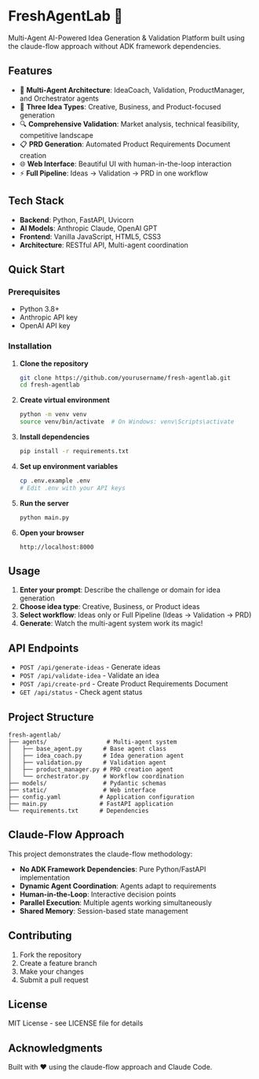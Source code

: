 # FreshAgentLab 🧠

Multi-Agent AI-Powered Idea Generation & Validation Platform built using the claude-flow approach without ADK framework dependencies.



## Features

- 🎯 **Multi-Agent Architecture**: IdeaCoach, Validation, ProductManager, and Orchestrator agents
- 🚀 **Three Idea Types**: Creative, Business, and Product-focused generation
- 🔍 **Comprehensive Validation**: Market analysis, technical feasibility, competitive landscape
- 📋 **PRD Generation**: Automated Product Requirements Document creation
- 🌐 **Web Interface**: Beautiful UI with human-in-the-loop interaction
- ⚡ **Full Pipeline**: Ideas → Validation → PRD in one workflow

## Tech Stack

- **Backend**: Python, FastAPI, Uvicorn
- **AI Models**: Anthropic Claude, OpenAI GPT
- **Frontend**: Vanilla JavaScript, HTML5, CSS3
- **Architecture**: RESTful API, Multi-agent coordination

## Quick Start

### Prerequisites
- Python 3.8+
- Anthropic API key
- OpenAI API key

### Installation

1. **Clone the repository**
   ```bash
   git clone https://github.com/yourusername/fresh-agentlab.git
   cd fresh-agentlab
   ```

2. **Create virtual environment**
   ```bash
   python -m venv venv
   source venv/bin/activate  # On Windows: venv\Scripts\activate
   ```

3. **Install dependencies**
   ```bash
   pip install -r requirements.txt
   ```

4. **Set up environment variables**
   ```bash
   cp .env.example .env
   # Edit .env with your API keys
   ```

5. **Run the server**
   ```bash
   python main.py
   ```

6. **Open your browser**
   ```
   http://localhost:8000
   ```

## Usage

1. **Enter your prompt**: Describe the challenge or domain for idea generation
2. **Choose idea type**: Creative, Business, or Product ideas
3. **Select workflow**: Ideas only or Full Pipeline (Ideas → Validation → PRD)
4. **Generate**: Watch the multi-agent system work its magic!

## API Endpoints

- `POST /api/generate-ideas` - Generate ideas
- `POST /api/validate-idea` - Validate an idea
- `POST /api/create-prd` - Create Product Requirements Document
- `GET /api/status` - Check agent status

## Project Structure

```
fresh-agentlab/
├── agents/                 # Multi-agent system
│   ├── base_agent.py      # Base agent class
│   ├── idea_coach.py      # Idea generation agent
│   ├── validation.py      # Validation agent
│   ├── product_manager.py # PRD creation agent
│   └── orchestrator.py    # Workflow coordination
├── models/                # Pydantic schemas
├── static/                # Web interface
├── config.yaml           # Application configuration
├── main.py               # FastAPI application
└── requirements.txt      # Dependencies
```

## Claude-Flow Approach

This project demonstrates the claude-flow methodology:
- **No ADK Framework Dependencies**: Pure Python/FastAPI implementation
- **Dynamic Agent Coordination**: Agents adapt to requirements
- **Human-in-the-Loop**: Interactive decision points
- **Parallel Execution**: Multiple agents working simultaneously
- **Shared Memory**: Session-based state management

## Contributing

1. Fork the repository
2. Create a feature branch
3. Make your changes
4. Submit a pull request

## License

MIT License - see LICENSE file for details

## Acknowledgments

Built with ❤️ using the claude-flow approach and Claude Code.